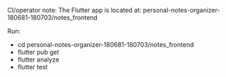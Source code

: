 CI/operator note: The Flutter app is located at:
personal-notes-organizer-180681-180703/notes_frontend

Run:
- cd personal-notes-organizer-180681-180703/notes_frontend
- flutter pub get
- flutter analyze
- flutter test
